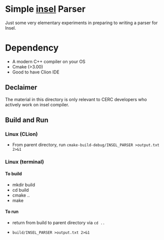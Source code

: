 # Simple [insel](https://www.insel.eu/en/) Parser 

Just some very elementary experiments in preparing to writing a parser for Insel.

# Dependency
* A modern C++ compiler on your OS
* Cmake (>3.00)
* Good to have Clion IDE

## Declaimer

The material in this directory is only relevant to CERC developers who actively work on insel compiler.

## Build and Run 

### Linux (CLion)

* From parent directory, run `cmake-build-debug/INSEL_PARSER >output.txt 2>&1`

### Linux (terminal)

#### To build

* mkdir build
* cd build
* cmake ..
* make

#### To run

* return from build to parent directory via `cd ..`

* `build/INSEL_PARSER >output.txt 2>&1`


